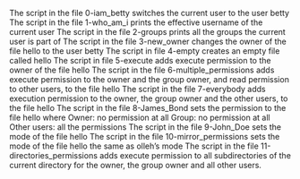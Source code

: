 The script in the file 0-iam_betty switches the current user to the user betty
The script in the file 1-who_am_i prints the effective username of the current user
The script in the file 2-groups prints all the groups the current user is part of
The script in the file 3-new_owner changes the owner of the file hello to the user betty
The script in file 4-empty creates an empty file called hello
The script in file 5-execute adds execute permission to the owner of the file hello
The script in the file 6-multiple_permissions adds execute permission to the owner and the group owner, and read permission to other users, to the file hello
The script in the file 7-everybody adds execution permission to the owner, the group owner and the other users, to the file hello
The script in the file 8-James_Bond sets the permission to the file hello where Owner: no permission at all Group: no permission at all Other users: all the permissions
The script in the file 9-John_Doe sets the mode of the file hello
The script in the file 10-mirror_permissions sets the mode of the file hello the same as olleh’s mode
The script in the file 11-directories_permissions adds execute permission to all subdirectories of the current directory for the owner, the group owner and all other users.
